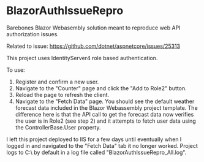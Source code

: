 # BlazorAuthIssueRepro
 Barebones Blazor Webasembly solution meant to reproduce web API authorization issues.

 Related to issue: https://github.com/dotnet/aspnetcore/issues/25313

This project uses IdentityServer4 role based authentication. 

To use: 
1. Register and confirm a new user. 
2. Navigate to the "Counter" page and click the "Add to Role2" button. 
3. Reload the page to refresh the client. 
4. Navigate to the "Fetch Data" page. You should see the default weather forecast data included in the Blazor Webassembly project template. The difference here is that the API call to get the forecast data now verifies the user is in Role2 (see step 2) and it attempts to fetch user data using the ControllerBase.User property. 

I left this project deployed to IIS for a few days until eventually when I logged in and navigated to the "Fetch Data" tab it no longer worked. Project logs to C:\ by default in a log file called "BlazorAuthIssueRepro_All.log". 
